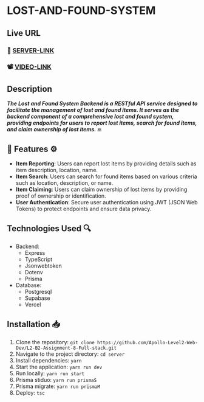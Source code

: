 # LOST-AND-FOUND-SYSTEM

## Live URL

### 🔗 [SERVER-LINK](https://l2b2a8.vercel.app)

### 📽 [VIDEO-LINK](https://l2b2a8.vercel.app)

## Description

**_The Lost and Found System Backend is a RESTful API service designed to facilitate the management of lost and found items. It serves as the backend component of a comprehensive lost and found system, providing endpoints for users to report lost items, search for found items, and claim ownership of lost items._** 🔚

## 🔧 Features ⚙️

- **Item Reporting**: Users can report lost items by providing details such as item description, location, name.
- **Item Search**: Users can search for found items based on various criteria such as location, description, or name.
- **Item Claiming**: Users can claim ownership of lost items by providing proof of ownership or identification.
- **User Authentication**: Secure user authentication using JWT (JSON Web Tokens) to protect endpoints and ensure data privacy.

## Technologies Used 🔍

- Backend:
  - Express
  - TypeScript
  - Jsonwebtoken
  - Dotenv
  - Prisma
- Database:
  - Postgresql
  - Supabase
  - Vercel

## Installation 📥

1.  Clone the repository: `git clone https://github.com/Apollo-Level2-Web-Dev/L2-B2-Assignment-8-Full-stack.git`
2.  Navigate to the project directory: `cd server`
3.  Install dependencies: `yarn`
4.  Start the application: `yarn run dev`
5.  Run locally: `yarn run start`
6.  Prisma stiduo: `yarn run prismaS`
7.  Prisma migrate: `yarn run prismaM`
8.  Deploy: `tsc`
